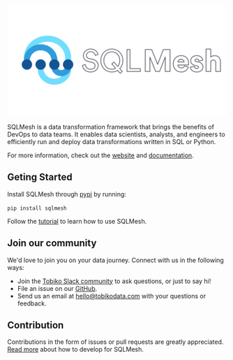 ![SQLMesh logo](sqlmesh.svg)

SQLMesh is a data transformation framework that brings the benefits of DevOps to data teams. It enables data scientists, analysts, and engineers to efficiently run and deploy data transformations written in SQL or Python.

For more information, check out the [website](https://sqlmesh.com) and [documentation](https://sqlmesh.readthedocs.io/en/stable/).

## Geting Started
Install SQLMesh through [pypi](https://pypi.org/project/sqlmesh/) by running:

```pip install sqlmesh```

Follow the [tutorial](https://sqlmesh.readthedocs.io/en/stable/quick_start/) to learn how to use SQLMesh.

## Join our community
We'd love to join you on your data journey. Connect with us in the following ways:

* Join the [Tobiko Slack community](https://tobikodata.com/slack) to ask questions, or just to say hi!
* File an issue on our [GitHub](https://github.com/TobikoData/sqlmesh/issues/new).
* Send us an email at [hello@tobikodata.com](hello@tobikodata.com) with your questions or feedback.

## Contribution
Contributions in the form of issues or pull requests are greatly appreciated. [Read more](https://sqlmesh.readthedocs.io/en/stable/development/) about how to develop for SQLMesh.
